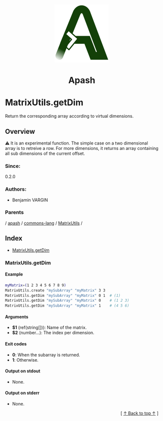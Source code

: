 
<div align='center' id='apash-top'>
  <a href='https://github.com/hastec-fr/apash'>
    <img alt='apash-logo' src='../../../../../../assets/apash-logo.svg'/>
  </a>

  # Apash
</div>

# MatrixUtils.getDim

Return the corresponding array according to virtual dimensions.

## Overview

⚠️ It is an experimental function.
The simple case on a two dimensional array is to retreive a row.
For more dimensions, it returns an array containing all sub dimensions
of the current offset.

### Since:
0.2.0

### Authors:
* Benjamin VARGIN

### Parents
<!-- apash.parentBegin -->
[](../../../../.md) / [apash](../../../apash.md) / [commons-lang](../../commons-lang.md) / [MatrixUtils](../MatrixUtils.md) / 
<!-- apash.parentEnd -->

## Index

* [MatrixUtils.getDim](#matrixutilsgetdim)

### MatrixUtils.getDim

#### Example
```bash
myMatrix=(1 2 3 4 5 6 7 8 9)
MatrixUtils.create "mySubArray" "myMatrix" 3 3
MatrixUtils.getDim "mySubArray" "myMatrix" 0 1  # (1)
MatrixUtils.getDim "mySubArray" "myMatrix" 0    # (1 2 3)
MatrixUtils.getDim "mySubArray" "myMatrix" 1    # (4 5 6)
```

#### Arguments

* **$1** (ref(string[])): Name of the matrix.
* **$2** (number...): The index per dimension.

#### Exit codes

* **0**: When the subarray is returned.
* **1**: Otherwise.

#### Output on stdout

* None.

#### Output on stderr

* None.


  <div align='right'>[ <a href='#apash-top'>↑ Back to top ↑</a> ]</div>

